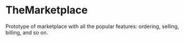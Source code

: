 # TheMarketplace
Prototype of marketplace with all the popular features: ordering, selling, billing, and so on.
